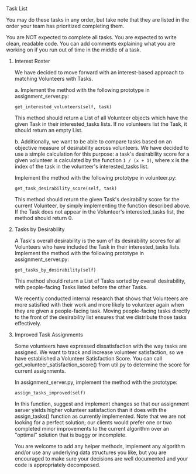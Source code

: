 Task List

You may do these tasks in any order, but take note that they are listed in the
order your team has prioritized completing them.

You are NOT expected to complete all tasks. You are expected to write clean,
readable code. You can add comments explaining what you are working on if you
run out of time in the middle of a task.

1.  Interest Roster

    We have decided to move forward with an interest-based approach to
    matching Volunteers with Tasks.

    a. Implement the method with the following prototype in
    assignment_server.py:

        get_interested_volunteers(self, task)

    This method should return a List of all Volunteer objects which have the
    given Task in their interested_tasks lists. If no volunteers list the Task,
    it should return an empty List.

    b. Additionally, we want to be able to compare tasks based on an objective
    measure of desirability across volunteers. We have decided to use a simple
    calculation for this purpose: a task's desirability score for a given
    volunteer is calculated by the function `1 / (x + 1)`, where x is the index
    of the task in the volunteer's interested_tasks list.

    Implement the method with the following prototype in volunteer.py:

        get_task_desirability_score(self, task)

    This method should return the given Task's desirability score for the
    current Volunteer, by simply implementing the function described above. If
    the Task does not appear in the Volunteer's interested_tasks list, the
    method should return 0.

2.  Tasks by Desirability

    A Task's overall desirability is the sum of its desirability scores for all
    Volunteers who have included the Task in their interested_tasks lists.
    Implement the method with the following prototype in assignment_server.py:

        get_tasks_by_desirability(self)

    This method should return a List of Tasks sorted by overall desirability,
    with people-facing Tasks listed before the other Tasks.

    We recently conducted internal research that shows that Volunteers are
    more satisfied with their work and more likely to volunteer again when they
    are given a people-facing task. Moving people-facing tasks directly to the
    front of the desirability list ensures that we distribute those tasks
    effectively.

3.  Improved Task Assignments

    Some volunteers have expressed dissatisfaction with the way tasks are
    assigned. We want to track and increase volunteer satisfaction, so we have
    established a Volunteer Satisfaction Score. You can call
    get_volunteer_satisfaction_score() from util.py to determine the score for
    current assignments.

    In assignment_server.py, implement the method with the prototype:

        assign_tasks_improved(self)

    In this function, suggest and implement changes so that our assignment
    server yields higher volunteer satisfaction than it does with the
    assign_tasks() function as currently implemented. Note that we are not
    looking for a perfect solution; our clients would prefer one or two
    completed minor improvements to the current algorithm over an "optimal"
    solution that is buggy or incomplete.

    You are welcome to add any helper methods, implement any algorithm
    and/or use any underlying data structures you like, but you are
    encouraged to make sure your decisions are well documented and your
    code is appropriately decomposed.
